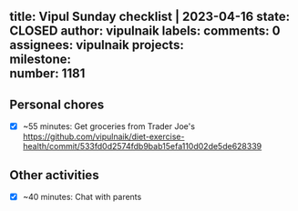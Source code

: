 title:	Vipul Sunday checklist | 2023-04-16
state:	CLOSED
author:	vipulnaik
labels:	
comments:	0
assignees:	vipulnaik
projects:	
milestone:	
number:	1181
--
## Personal chores

- [x] ~55 minutes: Get groceries from Trader Joe's https://github.com/vipulnaik/diet-exercise-health/commit/533fd0d2574fdb9bab15efa110d02de5de628339

## Other activities

- [x] ~40 minutes: Chat with parents
